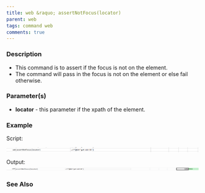 ```yaml
---
title: web &raquo; assertNotFocus(locator)
parent: web
tags: command web
comments: true
---
```


### Description

- This command is to assert if the focus is not on the element.
- The command will pass in the focus is not on the element or else fail otherwise.

### Parameter(s)

- **locator** - this parameter if the xpath of the element.

### Example

 Script:

![](image/assertNotFocus_01.png)

Output:<br/>
![](image/assertNotFocus_02.png)

### See Also